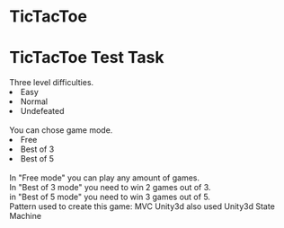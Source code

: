 # TicTacToe

<h1> TicTacToe Test Task </h1>
Three level difficulties.
<li>Easy</li>
<li>Normal</li>
<li>Undefeated</li>
<br>You can chose game mode.</br>
<li>Free</li>
<li>Best of 3</li>
<li>Best of 5</li>
<br>In "Free mode" you can play any amount of games.
<br>In "Best of 3 mode" you need to win 2 games out of 3.
<br>in "Best of 5 mode" you need to win 3 games out of 5.
<br>Pattern used to create this game: MVC Unity3d also used Unity3d State Machine</br>

